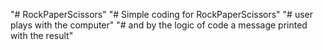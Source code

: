 "# RockPaperScissors" 
"# Simple coding for RockPaperScissors"
"# user plays with the computer"
"# and by the logic of code a message printed with the result"
